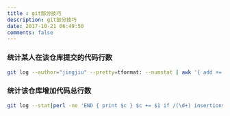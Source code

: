 ```yaml
---
title : git部分技巧
description: git部分技巧
date: 2017-10-21 06:49:50
comments: false
---
```


### 统计某人在该仓库提交的代码行数
```bash
git log --author="jingjiu" --pretty=tformat: --numstat | awk '{ add += $1; subs += $2; loc += $1 - $2 } END { printf "added lines: %s, removed lines: %s, total lines: %s\n", add, subs, loc }' -
```
### 统计该仓库增加代码总行数
```bash
git log --stat|perl -ne 'END { print $c } $c += $1 if /(\d+) insertions/'
```